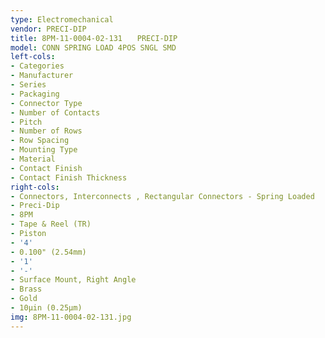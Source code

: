 ```yaml
---
type: Electromechanical
vendor: PRECI-DIP
title: 8PM-11-0004-02-131　　PRECI-DIP
model: CONN SPRING LOAD 4POS SNGL SMD
left-cols:
- Categories
- Manufacturer
- Series
- Packaging 
- Connector Type
- Number of Contacts
- Pitch
- Number of Rows
- Row Spacing
- Mounting Type
- Material
- Contact Finish
- Contact Finish Thickness
right-cols:
- Connectors, Interconnects , Rectangular Connectors - Spring Loaded
- Preci-Dip
- 8PM
- Tape & Reel (TR) 
- Piston
- '4'
- 0.100" (2.54mm)
- '1'
- '-'
- Surface Mount, Right Angle
- Brass
- Gold
- 10µin (0.25µm)
img: 8PM-11-0004-02-131.jpg
---
```


